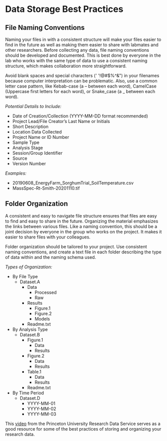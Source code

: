 # Data Storage Best Practices

## File Naming Conventions

Naming your files in with a consistent structure will make your files easier to find in the future as well as making them easier to share with labmates and other researchers. Before collecting any data, file naming conventions should be developed and documented. This is best done by everyone in the lab who works with the same type of data to use a consistent naming structure, which makes collaboration more straightforward.

Avoid blank spaces and special characters (' '!@#$%^&") in your filenames because computer interpretation can be problematic. Also, use a common letter case pattern, like Kebab-case (a – between each word), CamelCase (Uppercase first letters for each word), or Snake_case (a _ between each word).

*Potential Details to Include:*
- Date of Creation/Collection (YYYY-MM-DD format recommended)
- Project Lead/File Creator’s Last Name or Initials
- Short Description
- Location Data Collected
- Project Name or ID Number
- Sample Type
- Analysis Stage
- Session/Group Identifier
- Source
- Version Number

*Examples:*
- 20190608_EnergyFarm_SorghumTrial_SoilTemperature.csv
- MassSpec-Rt-Smith-20201110.tif

## Folder Organization

A consistent and easy to navigate file structure ensures that files are easy to find and easy to share in the future. Organizing the material emphasizes the links between various files. Like a naming convention, this should be a joint decision by everyone in the group who works on the project. It makes it easier to share files with your colleagues.

Folder organization should be tailored to your project. Use consistent naming conventions, and create a text file in each folder describing the type of data within and the naming schema used.

*Types of Organization:*
- By File Type
  - Dataset.A
    - Data
      - Processed
      - Raw
    - Results
      - Figure.1
      - Figure.2
      - Models
    - Readme.txt
- By Analysis Type
  - Dataset.B
    - Figure.1
      - Data
      - Results
    - Figure.2
      - Data
      - Results
    - Table.1
      - Data
      - Results
    - Readme.txt
- By Time Period
  - Dataset.D
    - YYYY-MM-01
    - YYYY-MM-02
    - YYYY-MM-03


This [video](https://mediacentral.princeton.edu/media/Managing+Research+Data/1_g1s8bvzx/166330821) from the Princeton University Research Data Service serves as a good resource for some of the best practices of storing and organizing your research data.

